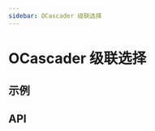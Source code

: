 ```yaml
---
sidebar: OCascader 级联选择
---
```


# OCascader 级联选择

## 示例

<!-- @usage CascaderUsage -->
<!-- @case CustomContainer -->

## API

<!-- @api OCascader -->
<!-- @api OCascaderPanel -->
